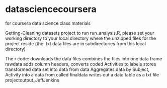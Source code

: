 datasciencecoursera
===================

for coursera data science class materials

Getting-Cleaning datasets project
  to run run_analysis.R, please set your working directory to your local directory where the unzipped files for the project reside (the .txt data files are in subdirectories from this local directory)

The r code:
  downloads the data files
  combines the files into one data frame rawdata
  adds column headers, converts coded Activities to labels
    stores transformed data set into data from data
  Aggregates data by Subject, Activity into a data from called finaldata
  writes out a data table as a txt file projectoutput_JeffJenkins
  
  
